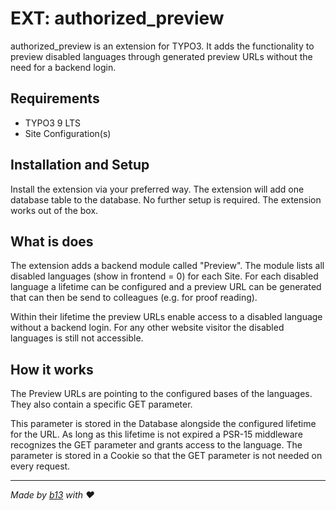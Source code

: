 # EXT: authorized_preview

authorized_preview is an extension for TYPO3. It adds the functionality to preview disabled languages
through generated preview URLs without the need for a backend login.

## Requirements

* TYPO3 9 LTS
* Site Configuration(s)

## Installation and Setup
Install the extension via your preferred way. The extension will add one database table to the database.
No further setup is required. The extension works out of the box.

## What is does
The extension adds a backend module called "Preview". The module lists all disabled languages
(show in frontend = 0) for each Site. For each disabled language a lifetime can be configured and a
preview URL can be generated that can then be send to colleagues (e.g. for proof reading).

Within their lifetime the preview URLs enable access to a disabled language without a backend login.
For any other website visitor the disabled languages is still not accessible.

## How it works
The Preview URLs are pointing to the configured bases of the languages. They also contain a
specific GET parameter.

This parameter is stored in the Database alongside the configured lifetime for the URL. As long
as this lifetime is not expired a PSR-15 middleware recognizes the GET parameter and
grants access to the language. The parameter is stored in a Cookie so that the GET parameter is
not needed on every request.

---


_Made by [b13](https://b13.com) with ♥_